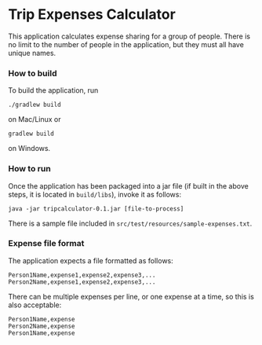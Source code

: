 # Trip Expenses Calculator

This application calculates expense sharing for a group of people. There is no limit to the number of people in the application, but they must all have unique names.

### How to build
To build the application, run
```
./gradlew build
```
on Mac/Linux or
```
gradlew build
```
on Windows.
### How to run
Once the application has been packaged into a jar file (if built in the above steps, it is located in ```build/libs```), invoke it as follows:
```
java -jar tripcalculator-0.1.jar [file-to-process]
```

There is a sample file included in ```src/test/resources/sample-expenses.txt```.

### Expense file format
The application expects a file formatted as follows:
```
Person1Name,expense1,expense2,expense3,...
Person2Name,expense1,expense2,expense3,...
```
There can be multiple expenses per line, or one expense at a time, so this is also acceptable:
```
Person1Name,expense
Person2Name,expense
Person1Name,expense
```
